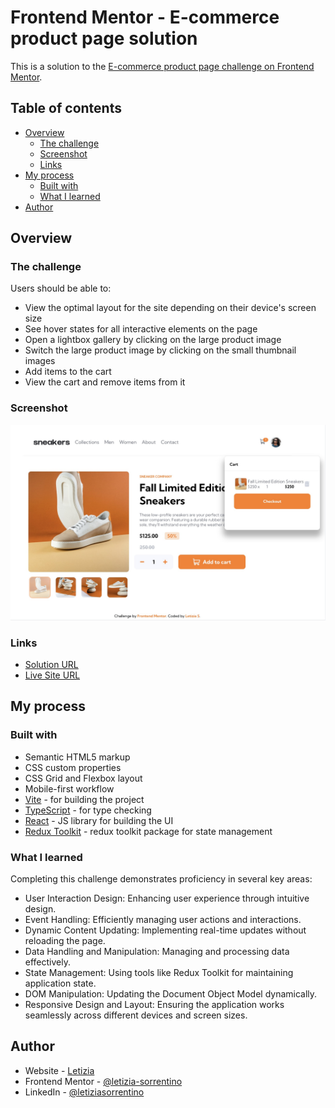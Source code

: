 # Frontend Mentor - E-commerce product page solution

This is a solution to the [E-commerce product page challenge on Frontend Mentor](https://www.frontendmentor.io/challenges/ecommerce-product-page-UPsZ9MJp6).

## Table of contents

- [Overview](#overview)
  - [The challenge](#the-challenge)
  - [Screenshot](#screenshot)
  - [Links](#links)
- [My process](#my-process)
  - [Built with](#built-with)
  - [What I learned](#what-i-learned)
- [Author](#author)

## Overview

### The challenge

Users should be able to:

- View the optimal layout for the site depending on their device's screen size
- See hover states for all interactive elements on the page
- Open a lightbox gallery by clicking on the large product image
- Switch the large product image by clicking on the small thumbnail images
- Add items to the cart
- View the cart and remove items from it

### Screenshot

![](./src/assets/screenshotDesktop.jpg)

### Links

- [Solution URL](https://www.frontendmentor.io/solutions/ecommerce-product-page-Ceau_hh0iU)
- [Live Site URL](candid-melomakarona-b838d4.netlify.app/)

## My process

### Built with

- Semantic HTML5 markup
- CSS custom properties
- CSS Grid and Flexbox layout
- Mobile-first workflow
- [Vite](https://vitejs.dev/) - for building the project
- [TypeScript](https://www.typescriptlang.org/) - for type checking
- [React](https://reactjs.org/) - JS library for building the UI
- [Redux Toolkit](https://redux-toolkit.js.org) - redux toolkit package for state management

### What I learned

Completing this challenge demonstrates proficiency in several key areas:

- User Interaction Design: Enhancing user experience through intuitive design.
- Event Handling: Efficiently managing user actions and interactions.
- Dynamic Content Updating: Implementing real-time updates without reloading the page.
- Data Handling and Manipulation: Managing and processing data effectively.
- State Management: Using tools like Redux Toolkit for maintaining application state.
- DOM Manipulation: Updating the Document Object Model dynamically.
- Responsive Design and Layout: Ensuring the application works seamlessly across different devices and screen sizes.

## Author

- Website - [Letizia](https://letiziasorrentino.com)
- Frontend Mentor - [@letizia-sorrentino](https://www.frontendmentor.io/profile/letizia-sorrentino)
- LinkedIn - [@letiziasorrentino](https://www.linkedin.com/in/letiziasorrentino/)
